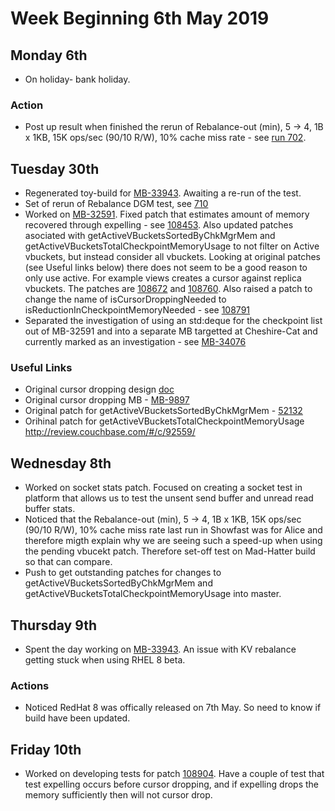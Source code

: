 # Week Beginning 6th May 2019
## Monday 6th

* On holiday- bank holiday.

### Action

* Post up result when finished the rerun of Rebalance-out (min), 5 -> 4, 1B x 1KB, 15K ops/sec (90/10 R/W), 10% cache miss rate - see [run 702](http://perf.jenkins.couchbase.com/job/titan-reb/702).

## Tuesday 30th

* Regenerated toy-build for [MB-33943](https://issues.couchbase.com/browse/MB-33943).  Awaiting a re-run of the test.
* Set of rerun of Rebalance DGM test, see [710](http://perf.jenkins.couchbase.com/job/titan-reb/710)
* Worked on [MB-32591](https://issues.couchbase.com/browse/MB-32591).  Fixed patch that estimates amount of memory recovered through expelling - see [108453](http://review.couchbase.org/#/c/108453/).  Also updated patches asociated with getActiveVBucketsSortedByChkMgrMem and getActiveVBucketsTotalCheckpointMemoryUsage to not filter on Active vbuckets, but instead consider all vbuckets.  Looking at original patches (see Useful links below) there does not seem to be a good reason to only use active.  For example views creates a cursor against replica vbuckets.  The patches are [108672](http://review.couchbase.org/#/c/108672/) and [108760](http://review.couchbase.org/#/c/108760/). Also raised a patch to change the name of isCursorDroppingNeeded to isReductionInCheckpointMemoryNeeded - see [108791](http://review.couchbase.org/#/c/108791/)
* Separated the investigation of using an std:deque for the checkpoint list out of MB-32591 and into a separate MB targetted at Cheshire-Cat and currently marked as an investigation - see [MB-34076](https://issues.couchbase.com/browse/MB-34076)

### Useful Links
* Original cursor dropping design [doc](https://docs.google.com/document/d/15baNgCbG7K_EYWnvBhltFER0RBrVkKlDO-wMomlTq-Y/edit)
* Original cursor dropping MB - [MB-9897](https://issues.couchbase.com/browse/MB-9897)
* Original patch for getActiveVBucketsSortedByChkMgrMem - [52132](http://review.couchbase.com/#/c/52132/)
* Orihinal patch for getActiveVBucketsTotalCheckpointMemoryUsage http://review.couchbase.com/#/c/92559/

## Wednesday 8th
* Worked on socket stats patch.  Focused on creating a socket test in platform that allows us to test the unsent send buffer and unread read buffer stats.
* Noticed that the Rebalance-out (min), 5 -> 4, 1B x 1KB, 15K ops/sec (90/10 R/W), 10% cache miss rate last run in Showfast was for Alice and therefore migth explain why we are seeing such a speed-up when using the pending vbucekt patch.  Therefore set-off test on Mad-Hatter build so that can compare.
* Push to get outstanding patches for changes to  getActiveVBucketsSortedByChkMgrMem and getActiveVBucketsTotalCheckpointMemoryUsage into master.

## Thursday 9th
* Spent the day working on [MB-33943](https://issues.couchbase.com/browse/MB-33943).  An issue with KV rebalance getting stuck when using RHEL 8 beta.
### Actions

* Noticed RedHat 8 was offically released on 7th May.  So need to know if build have been updated. 

## Friday 10th
* Worked on developing tests for patch [108904](http://review.couchbase.org/#/c/108904/).  Have a couple of test that test expelling occurs before cursor dropping, and if expelling drops the memory sufficiently then will not cursor drop. 
